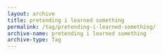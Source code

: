 ```yaml
---
layout: archive
title: pretending i learned something
permalink: /tag/pretending-i-learned-something/
archive-name: pretending i learned something
archive-type: Tag
---
```

